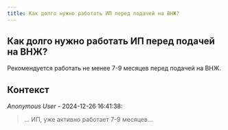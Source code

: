 ```yaml
---
title: Как долго нужно работать ИП перед подачей на ВНЖ?
---
```


## Как долго нужно работать ИП перед подачей на ВНЖ?

Рекомендуется работать не менее 7-9 месяцев перед подачей на ВНЖ.

## Контекст

_Anonymous User_ - 2024-12-26 16:41:38:

> ... ИП, уже активно работает 7-9 месяцев...

